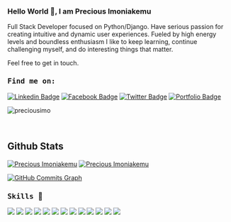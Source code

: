 ### Hello World 👋, I am Precious Imoniakemu
Full Stack Developer focused on Python/Django. Have serious passion for creating intuitive and dynamic user experiences. Fueled by high energy levels and boundless enthusiasm I like to keep learning, continue challenging myself, and do interesting things that matter.

Feel free to get in touch.
### <samp> Find me on: </samp> 
[![Linkedin Badge](https://img.shields.io/badge/-Precious%20Imoniakemu-blue?style=flat-square&logo=Linkedin&logoColor=white&link=https://www.linkedin.com/in/precious-imoniakemu-3b57821a2/)](https://www.linkedin.com/in/precious-imoniakemu-3b57821a2/)
[![Facebook Badge](https://img.shields.io/badge/-Precious%20Imoniakemu-E33153?style=flat-square&logo=facebook&logoColor=white&link=https://web.facebook.com/profile.php?id=100007336846799)](https://web.facebook.com/profile.php?id=100007336846799)
[![Twitter Badge](https://img.shields.io/badge/-@preciousimo2-blue?style=flat-square&logo=twitter&logoColor=white&link=https://twitter.com/preciousimo2)](https://twitter.com/preciousimo2)
[![Portfolio Badge](https://img.shields.io/badge/-Portfolio-333333?style=flat-square&logo=google-chrome&logoColor=white&link=https://preciousimo.github.io/myporfolio/)](https://preciousimo.github.io/myporfolio/)

<p align="left"> <img src="https://komarev.com/ghpvc/?username=preciousimo" alt="preciousimo" /> </p>


<br />

## Github Stats

<a href="https://github.com/preciousimo/github-readme-stats"><img align="center" src="https://github-readme-stats.vercel.app/api?username=preciousimo&show_icons=true&locale=en&theme=tokyonight&" alt="Precious Imoniakemu" /></a> <a href="https://github.com/Preciousimo/github-readme-stats"><img align="center" src="https://github-readme-streak-stats.herokuapp.com/?user=preciousimo&theme=tokyonight&date_format=M%20j%5B%2C%20Y%5D" alt="Precious Imoniakemu" /></a>

   <a href="http://www.github.com/preciousimo"><img src="https://activity-graph.herokuapp.com/graph?username=preciousimo&bg_color=1c1917&color=ffffff&line=0891b2&point=ffffff&area_color=1c1917&area=true&hide_border=true&custom_title=GitHub%20Commits%20Graph" alt="GitHub Commits Graph" /></a>
<br />



### <samp>Skills </samp> :muscle:
<img src="https://img.shields.io/badge/html5%20-%23E34F26.svg?&style=for-the-badge&logo=html5&logoColor=white"/> <img src="https://img.shields.io/badge/css3%20-%231572B6.svg?&style=for-the-badge&logo=css3&logoColor=white"/> <img src="https://img.shields.io/badge/javascript%20-%23323330.svg?&style=for-the-badge&logo=javascript&logoColor=%23F7DF1E"/> <img src="https://img.shields.io/badge/bootstrap%20-%23563D7C.svg?&style=for-the-badge&logo=bootstrap&logoColor=white"/> <img src="https://img.shields.io/badge/ReactJs%20-%231572B6.svg?&style=for-the-badge&logo=react&logoColor=white"/> <img src="https://img.shields.io/badge/python%20-%2314354C.svg?&style=for-the-badge&logo=python&logoColor=white"/> <img src="https://img.shields.io/badge/django%20-%23092E20.svg?&style=for-the-badge&logo=django&logoColor=white"/> <img src="https://img.shields.io/badge/DRF%20-%23000.svg?&style=for-the-badge&logo=DRF&logoColor=white"/> <img src="https://img.shields.io/badge/git%20-%23F05033.svg?&style=for-the-badge&logo=git&logoColor=white"/> <img src ="https://img.shields.io/badge/postgres-%23316192.svg?&style=for-the-badge&logo=postgresql&logoColor=white"/> <img src="https://img.shields.io/badge/aws%20-%23430098.svg?&style=for-the-badge&logo=aws&logoColor=white"/> <img src="https://img.shields.io/badge/heroku%20-%23430098.svg?&style=for-the-badge&logo=heroku&logoColor=white"/> <img src ="https://img.shields.io/badge/sqlite-%2307405e.svg?&style=for-the-badge&logo=sqlite&logoColor=white"/>
